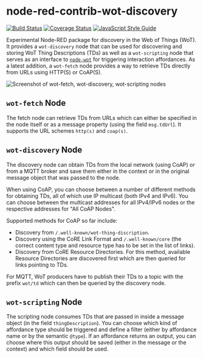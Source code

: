 node-red-contrib-wot-discovery
=====================
[![Build Status](https://github.com/namib-project/node-red-contrib-wot-discovery/actions/workflows/npm-test.yml/badge.svg)](https://github.com/namib-project/node-red-contrib-wot-discovery/actions/workflows/npm-test.yml)
[![Coverage Status](https://coveralls.io/repos/github/namib-project/node-red-contrib-wot-discovery/badge.svg?branch=main)](https://coveralls.io/github/namib-project/node-red-contrib-wot-discovery?branch=main)
[![JavaScript Style Guide](https://img.shields.io/badge/code_style-standard-brightgreen.svg)](https://standardjs.com)

Experimental Node-RED package for discovery in the Web of Things (WoT).
It provides a `wot-discovery` node that can be used for discovering and storing WoT Thing Descriptions (TDs) as well as a `wot-scripting` node that serves as an interface to [`node-wot`](https://github.com/eclipse/thingweb.node-wot) for triggering interaction affordances.
As a latest addition, a `wot-fetch` node provides a way to retrieve TDs directly from URLs using HTTP(S) or CoAP(S).

![Screenshot of wot-fetch, wot-discovery, wot-scripting nodes](https://user-images.githubusercontent.com/12641361/132991809-14778a9a-08a6-4762-aafd-4a5cbc5c25a6.png)

## `wot-fetch` Node

The fetch node can retrieve TDs from URLs which can either be specified in the node itself or as a message property (using the field `msg.tdUrl`).
It supports the URL schemes `http(s)` and `coap(s)`.

## `wot-discovery` Node

The discovery node can obtain TDs from the local network (using CoAP) or from a MQTT broker and save them either in the context or in the original message object that was passed to the node.

When using CoAP, you can choose between a number of different methods for obtaining TDs, all of which use IP multicast (both IPv4 and IPv6).
You can choose between the multicast addresses for all IPv4/IPv6 nodes or the respective addresses for "All CoAP Nodes".

Supported methods for CoAP so far include:

- Discovery from `/.well-known/wot-thing-discription`.
- Discovery using the CoRE Link Format and `/.well-known/core` (the correct content type and resource type has to be set in the list of links).
- Discovery from CoRE Resource Directories. For this method, available Resource Directories are discovered first which are then queried for links pointing to TDs.

For MQTT, WoT producers have to publish their TDs to a topic with the prefix `wot/td` which can then be queried by the discovery node.

## `wot-scripting` Node

The scripting node consumes TDs that are passed in inside a message object (in the field `thingDescription`).
You can choose which kind of affordance type should be triggered and define a filter (either by affordance name or by the semantic `@type`).
If an affordance returns an output, you can choose where this output should be saved (either in the message or the context) and which field should be used.

